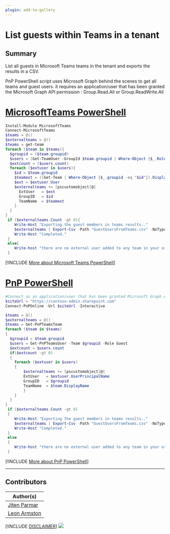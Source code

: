 ```yaml
---
plugin: add-to-gallery
---
```


# List guests within Teams in a tenant

## Summary

List all guests in Microsoft Teams teams in the tenant and exports the results in a CSV.

PnP PowerShell script uses Microsoft Graph behind the scenes to get all teams and guest users. it requires an application/user that has been granted the Microsoft Graph API permission : Group.Read.All or Group.ReadWrite.All

# [MicrosoftTeams PowerShell](#tab/teamsps)
```powershell
Install-Module MicrosoftTeams
Connect-MicrosoftTeams
$teams = @()
$externalteams = @()
$teams = get-team
foreach ($team in $teams){
  $groupid = ($team.groupid)
  $users = (Get-TeamUser -GroupId $team.groupid | Where-Object {$_.Role -eq "Guest"})
  $extcount = ($users.count)
  foreach ($extuser in $users){
    $id = $team.groupid
    $teamext = ((Get-Team | Where-Object {$_.groupid -eq "$id"}).DisplayName).ToString()
    $ext = $extuser.User
    $externalteams += [pscustomobject]@{
      ExtUser   = $ext
      GroupID   = $id
      TeamName  = $teamext
	} 
  }
}
 if ($externalteams.Count -gt 0){
    Write-Host "Exporting the guest members in teams results.."
    $externalteams | Export-Csv -Path "GuestUsersFromTeams.csv" -NoTypeInformation
    Write-Host "Completed."
 }
 else{
    Write-host "there are no external user added to any team in your organization" -ForegroundColor yellow
 }
```
[!INCLUDE [More about Microsoft Teams PowerShell](../../docfx/includes/MORE-TEAMSPS.md)]

# [PnP PowerShell](#tab/pnpps)
```powershell
#Connect as an application/user that has been granted Microsoft Graph API permissions : Group.Read.All or Group.ReadWrite.All
$siteUrl = "https://contoso-admin.sharepoint.com"
Connect-PnPOnline -Url $siteUrl -Interactive

$teams = @()
$externalteams = @()
$teams = Get-PnPTeamsTeam
foreach ($team in $teams)
{
  $groupid = $team.groupid
  $users = Get-PnPTeamsUser -Team $groupid -Role Guest
  $extcount = $users.count
  if($extcount -gt 0)
  {
    foreach ($extuser in $users)
    {
        $externalteams += [pscustomobject]@{
        ExtUser   = $extuser.UserPrincipalName
        GroupID   = $groupid
        TeamName  = $team.DisplayName
        } 
    }
  }
}
 if ($externalteams.Count -gt 0)
 {
    Write-Host "Exporting the guest members in teams results.."
    $externalteams | Export-Csv -Path "GuestUsersFromTeams.csv" -NoTypeInformation
    Write-Host "Completed."
 }
 else
 {
    Write-host "there are no external user added to any team in your organization" -ForegroundColor yellow
 }

```
[!INCLUDE [More about PnP PowerShell](../../docfx/includes/MORE-PNPPS.md)]
***

## Contributors

| Author(s) |
|-----------|
| [Jiten Parmar](https://github.com/jitenparmar) |
| [Leon Armston](https://github.com/LeonArmston) |


[!INCLUDE [DISCLAIMER](../../docfx/includes/DISCLAIMER.md)]
<img src="https://pnptelemetry.azurewebsites.net/script-samples/scripts/teams-list-guestusers" aria-hidden="true" />

